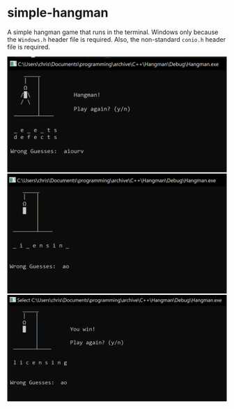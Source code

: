# simple-hangman

A simple hangman game that runs in the terminal. Windows only because the `Windows.h` header file is required. Also, the non-standard `conio.h` header file is required.

![](images/demo1.png)
![](images/demo2.png)
![](images/demo3.png)
